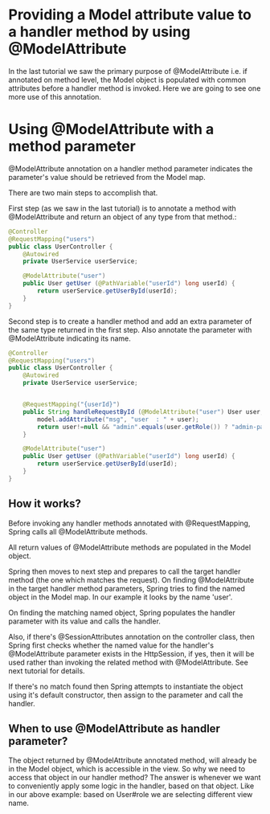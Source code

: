 # Providing a Model attribute value to a handler method by using @ModelAttribute

In the last tutorial we saw the primary purpose of @ModelAttribute i.e. if annotated on method level, the Model object is populated with common attributes before a handler method is invoked. Here we are going to see one more use of this annotation.

# Using @ModelAttribute with a method parameter

@ModelAttribute annotation on a handler method parameter indicates the parameter's value should be retrieved from the Model map.

There are two main steps to accomplish that.

First step (as we saw in the last tutorial) is to annotate a method with @ModelAttribute and return an object of any type from that method.:

```java
@Controller
@RequestMapping("users")
public class UserController {
    @Autowired
    private UserService userService;

    @ModelAttribute("user")
    public User getUser (@PathVariable("userId") long userId) {
        return userService.getUserById(userId);
    } 
}
```

Second step is to create a handler method and add an extra parameter of the same type returned in the first step. Also annotate the parameter with @ModelAttribute indicating its name.

```java
@Controller
@RequestMapping("users")
public class UserController {
    @Autowired
    private UserService userService;


    @RequestMapping("{userId}")
    public String handleRequestById (@ModelAttribute("user") User user, Model model) {
        model.addAttribute("msg", "user  : " + user);
        return user!=null && "admin".equals(user.getRole()) ? "admin-page" : "user-page";
    }

    @ModelAttribute("user")
    public User getUser (@PathVariable("userId") long userId) {
        return userService.getUserById(userId);
    }
}
```

## How it works?

Before invoking any handler methods annotated with @RequestMapping, Spring calls all @ModelAttribute methods.

All return values of @ModelAttribute methods are populated in the Model object.

Spring then moves to next step and prepares to call the target handler method (the one which matches the request). On finding @ModelAttribute in the target handler method parameters, Spring tries to find the named object in the Model map. In our example it looks by the name 'user'.

On finding the matching named object, Spring populates the handler parameter with its value and calls the handler.

Also, if there's @SessionAttributes annotation on the controller class, then Spring first checks whether the named value for the handler's @ModelAttribute parameter exists in the HttpSession, if yes, then it will be used rather than invoking the related method with @ModelAttribute. See next tutorial for details.

If there's no match found then Spring attempts to instantiate the object using it's default constructor, then assign to the parameter and call the handler.

## When to use @ModelAttribute as handler parameter?

The object returned by @ModelAttribute annotated method, will already be in the Model object, which is accessible in the view. So why we need to access that object in our handler method? The answer is whenever we want to conveniently apply some logic in the handler, based on that object. Like in our above example: based on User#role we are selecting different view name.
